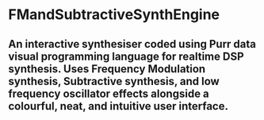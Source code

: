 # FMandSubtractiveSynthEngine
## An interactive synthesiser coded using Purr data visual programming language for realtime DSP synthesis. Uses Frequency Modulation synthesis, Subtractive synthesis, and low frequency oscillator effects alongside a colourful, neat, and intuitive user interface.

